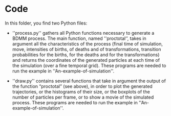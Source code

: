 # Code

In this folder, you find two Python files:

- ''process.py'' gathers all Python functions necessary to generate a BDMM process. The main function, named ''proctotal’’, takes in argument all the characteristics of the process (final time of simulation, move, intensities of births, of deaths and of transformations, transition probabilities for the births, for the deaths and for the transformations) and returns the coordinates of the generated particles at each time of the simulation (over a fine temporal grid). These programs are needed to run the example in ''An-example-of-simulation''.  

- ''draw.py'' contains several functions that take in argument the output of the function “proctotal” (see above), in order to plot the generated trajectories, or the histograms of their size,  or the boxplots of the number of particles per frame, or to show a movie of the simulated process.  These programs are needed to run the example in ''An-example-of-simulation''.

